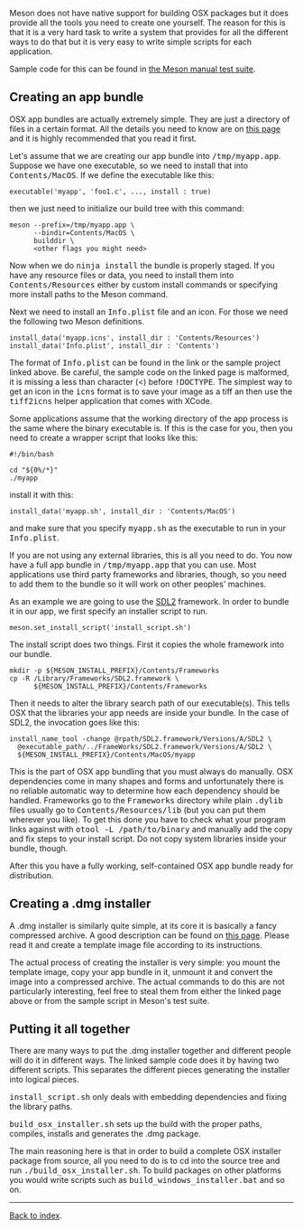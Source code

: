 Meson does not have native support for building OSX packages but it does provide all the tools you need to create one yourself. The reason for this is that it is a very hard task to write a system that provides for all the different ways to do that but it is very easy to write simple scripts for each application.

Sample code for this can be found in [the Meson manual test suite](https://github.com/jpakkane/meson/tree/master/manual%20tests/4%20standalone%20binaries).

## Creating an app bundle

OSX app bundles are actually extremely simple. They are just a directory of files in a certain format. All the details you need to know are on [this page](https://stackoverflow.com/questions/1596945/building-osx-app-bundle) and it is highly recommended that you read it first.

Let's assume that we are creating our app bundle into <tt>/tmp/myapp.app</tt>. Suppose we have one executable, so we need to install that into <tt>Contents/MacOS</tt>. If we define the executable like this:

    executable('myapp', 'foo1.c', ..., install : true)

then we just need to initialize our build tree with this command:

    meson --prefix=/tmp/myapp.app \
          --bindir=Contents/MacOS \
          builddir \
          <other flags you might need>

Now when we do <tt>ninja install</tt> the bundle is properly staged. If you have any resource files or data, you need to install them into <tt>Contents/Resources</tt> either by custom install commands or specifying more install paths to the Meson command.

Next we need to install an <tt>Info.plist</tt> file and an icon. For those we need the following two Meson definitions.

    install_data('myapp.icns', install_dir : 'Contents/Resources')
    install_data('Info.plist', install_dir : 'Contents')

The format of <tt>Info.plist</tt> can be found in the link or the sample project linked above. Be careful, the sample code on the linked page is malformed, it is missing a less than character (<) before <tt>!DOCTYPE</tt>. The simplest way to get an icon in the <tt>icns</tt> format is to save your image as a tiff an then use the <tt>tiff2icns</tt> helper application that comes with XCode.

Some applications assume that the working directory of the app process is the same where the binary executable is. If this is the case for you, then you need to create a wrapper script that looks like this:

    #!/bin/bash

    cd "${0%/*}"
    ./myapp

install it with this:

    install_data('myapp.sh', install_dir : 'Contents/MacOS')

and make sure that you specify <tt>myapp.sh</tt> as the executable to run in your <tt>Info.plist</tt>.

If you are not using any external libraries, this is all you need to do. You now have a full app bundle in <tt>/tmp/myapp.app</tt> that you can use. Most applications use third party frameworks and libraries, though, so you need to add them to the bundle so it will work on other peoples' machines.

As an example we are going to use the [SDL2](https://libsdl.org/) framework. In order to bundle it in our app, we first specify an installer script to run.

    meson.set_install_script('install_script.sh')

The install script does two things. First it copies the whole framework into our bundle.

    mkdir -p ${MESON_INSTALL_PREFIX}/Contents/Frameworks
    cp -R /Library/Frameworks/SDL2.framework \
          ${MESON_INSTALL_PREFIX}/Contents/Frameworks

Then it needs to alter the library search path of our executable(s). This tells OSX that the libraries your app needs are inside your bundle. In the case of SDL2, the invocation goes like this:

    install_name_tool -change @rpath/SDL2.framework/Versions/A/SDL2 \
      @executable_path/../FrameWorks/SDL2.framework/Versions/A/SDL2 \
      ${MESON_INSTALL_PREFIX}/Contents/MacOS/myapp

This is the part of OSX app bundling that you must always do manually. OSX dependencies come in many shapes and forms and unfortunately there is no reliable automatic way to determine how each dependency should be handled. Frameworks go to the <tt>Frameworks</tt> directory while plain <tt>.dylib</tt> files usually go to <tt>Contents/Resources/lib</tt> (but you can put them wherever you like). To get this done you have to check what your program links against with <tt>otool -L /path/to/binary</tt> and manually add the copy and fix steps to your install script. Do not copy system libraries inside your bundle, though.

After this you have a fully working, self-contained OSX app bundle ready for distribution.

## Creating a .dmg installer

A .dmg installer is similarly quite simple, at its core it is basically a fancy compressed archive. A good description can be found on [this page](https://el-tramo.be/guides/fancy-dmg/). Please read it and create a template image file according to its instructions.

The actual process of creating the installer is very simple: you mount the template image, copy your app bundle in it, unmount it and convert the image into a compressed archive. The actual commands to do this are not particularly interesting, feel free to steal them from either the linked page above or from the sample script in Meson's test suite.

## Putting it all together

There are many ways to put the .dmg installer together and different people will do it in different ways. The linked sample code does it by having two different scripts. This separates the different pieces generating the installer into logical pieces.

<tt>install_script.sh</tt> only deals with embedding dependencies and fixing the library paths.

<tt>build_osx_installer.sh</tt> sets up the build with the proper paths, compiles, installs and generates the .dmg package.

The main reasoning here is that in order to build a complete OSX installer package from source, all you need to do is to cd into the source tree and run <tt>./build_osx_installer.sh</tt>. To build packages on other platforms you would write scripts such as <tt>build_windows_installer.bat</tt> and so on.

---

[Back to index](Manual).